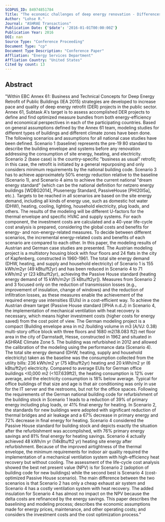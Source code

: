 ```yaml
---
SCOPUS_ID: 84974851784
Title: "The economic challenges of deep energy renovation - Differences, similarities, and possible solutions in central Europe: Austria and Germany"
Author: "Lohse R."
Journal: "ASHRAE Transactions"
Publication Date: {'$date': '2016-01-01T00:00:00Z'}
Publication Year: 2016
DOI: nan
Source Type: "Conference Proceeding"
Document Type: "cp"
Document Type Description: "Conference Paper"
Affliation: "Energy Services Department"
Affliation Country: "United States"
Cited by count: 13
---
```


## Abstract
"Within EBC Annex 61: Business and Technical Concepts for Deep Energy Retrofit of Public Buildings (IEA 2015) strategies are developed to increase pace and quality of deep energy retrofit (DER) projects in the public sector. Annex 61, Subtask A's target is to assess accomplished DER projects to define and find optimized measure bundles from both energy-efficiency and economical perspectives in each of the participating countries. Based on general assumptions defined by the Annex 61 team, modeling studies for different types of buildings and different climate zones have been done. The following scenarios and assumptions for all national case studies have been defined. Scenario 1 (baseline) represents the pre-19 80 standard to describe the building envelope and systems before any renovation addressing the consumption of site energy, heating, and electricity. Scenario 2 (base case) is the country-specific \"business as usual\" retrofit; in this case, the retrofit is initiated by a general repurposing and only considers minimum requirements by the national building code. Scenario 3 has to achieve approximately 50% energy reduction relative to the baseline (Scenario 1), and Scenario 4 aims to achieve the current national \"dream energy standard\" (which can be the national defìnition for netzero energy buildings [WDBG2014], Plusenergy Standard, PassiveHouse [PHI20l5a], etc.). Targets to be reached in all scenarios are based on the site energy demand, including all kinds of energy use, such as domestic hot water (DHW), heating, cooling, lighting, household electricity, plug loads, and others. The results of the modeling will be different U-factors for the thermal envelope and specific HVAC and supply systems. For each component, the investment costs are calculated and a 40-year life-cycle cost analysis is prepared, considering the global costs and benefits for energy- and non-energy-related measures. To decide between different scenarios, the incremental energy-related costs and benefits of each scenario are compared to each other. In this paper, the modeling results of Austrian and German case studies are presented. The Austrian modeling project is a multistory housing block with four floors and 24 flats in the city of Kapfenberg, constructed in 1960-1961. The total site energy demand (DHW, heating, and supply and household electricity) of Scenario 1 is 155 kWh/m2yr (49 kBtu/ft2yr) and has been reduced in Scenario 4 to 71 kWh/m2 yr (23 kBtu/ft2yr), achieving the Passive House standard (heating energy demand of 15 kWh/m2yr [5 kBtu/ft2yr]). Measures from Scenario 2 and 3 focused only on the reduction of transmission losses (e.g., improvement of insulation, change of windows) and the reduction of infiltration losses, as these measures enable the achievement of the required energy use intensities (EUIs) in a cost-efficient way. To achieve the Austrian dream target (Passive House standard [IPHA n.d.J) in Scenario 4, the implementation of mechanical ventilation with heat recovery is necessary, which means higher investment costs (higher costs for energy saved) from the cost point of view. The German modeling project is a compact (Building envelope area in m2 /building volume in m3 [A/VJ: 0.38) multi-story office block with three floors and 1680 m2(18.083 ft2) net floor area in the city of Darmstadt, Hesse, constructed in 1962 and situated in ASHRAE Climate Zone 5. The building was refurbished in 2012 and allowed the calibration of the modeling using the performance data (Scenario 4). The total site energy demand (DHW, heating, supply and household electricity) taken as the baseline was the consumption collected from the utility bills: 236 kWh/m2 yr (75 kBtu/ft2yr) heating and 20 kWh/m2 yr (6 kBtu/ft2yr) electricity. Compared to average EUIs for German office buildings <I0,000 m2 (<107.639ft2), the heating consumption is 12% over average, and the electricity consumption is 18% below average. Typical for office buildings of that size and age is that air conditioning was only in use for the IT server and the restrooms, but not for the office spaces. Following the requirements of the German national building code for refurbishment of the building stock in Scenario 1 leads to a reduction of 39% of primary energy including plug loads, or 41% final energy for heating. In Scenario 2, the standards for new buildings were adopted with significant reduction of thermal bridges and air leakage and a 67% decrease in primary energy and 72% decrease in final energy for heating. Scenario 4 considered the Passive House standard for building stock and depicts exactly the situation after the refurbishment was accomplished, with 76% primary energy savings and 81% final energy for heating savings. Scenario 4 actually achieved 48 kWh/m yr (14kBtu/ft2 yr) heating site energy after refurbishment. Because of the improved airtightness of the thermal envelope, the minimum requirements for indoor air quality required the implementation of a mechanical ventilation system with high-efficiency heat recovery but without cooling. The assessment of the life-cycle cost analysis showed the best net present value (NPV) is for Scenario 2 (adoption of building code for new buildings) while the second best is Scenario 4 (cost-optimized Passive House scenario). The main difference between the two scenarios is that Scenario 2 has only a cheap exhaust air system and Scenario 4 has a costly ventilation system with heat recovery. The added insulation for Scenario 4 has almost no impact on the NPV because the delta costs are refinanced by the energy savings. This paper describes the baselining and modeling process; describes the economic assumptions made for energy prices, maintenance, and other operating costs; and considers the investment costs and the cost optimization process."
